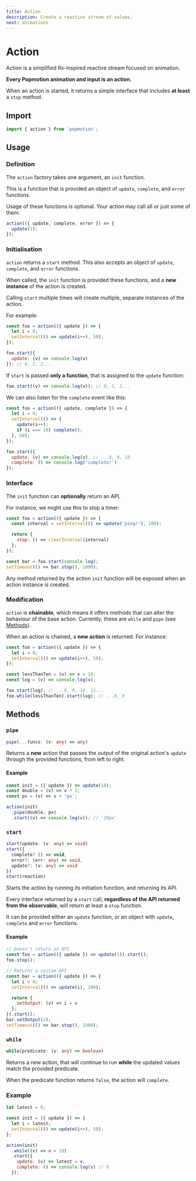 ```yaml
---
title: Action
description: Create a reactive stream of values.
next: animations
---
```


# Action

Action is a simplified Rx-inspired reactive stream focused on animation.

**Every Popmotion animation and input is an action.**

When an action is started, it returns a simple interface that includes **at least** a `stop` method.

## Import

```javascript
import { action } from 'popmotion';
```

## Usage

### Definition

The `action` factory takes one argument, an `init` function.

This is a function that is provided an object of `update`, `complete`, and `error` functions.

Usage of these functions is optional. Your action may call all or just some of them:

```javascript
action(({ update, complete, error }) => {
  update(1);
});
```

### Initialisation

`action` returns a `start` method. This also accepts an object of `update`, `complete`, and `error` functions.

When called, the `init` function is provided these functions, and a **new instance** of the action is created.

Calling `start` multiple times will create multiple, separate instances of the action.

For example:

```javascript
const foo = action(({ update }) => {
  let i = 0;
  setInterval(() => update(i++), 50);
});

foo.start({
  update: (v) => console.log(v)
}); // 0, 1, 2...
```

If `start` is passed **only a function**, that is assigned to the `update` function:

```javascript
foo.start((v) => console.log(v)); // 0, 1, 2...
```

We can also listen for the `complete` event like this:

```javascript
const foo = action(({ update, complete }) => {
  let i = 0;
  setInterval(() => {
    update(i++);
    if (i === 10) complete();
  }, 50);
});

foo.start({
  update: (v) => console.log(v), // ...8, 9, 10
  complete: () => console.log('complete!')
});
```

### Interface

The `init` function can **optionally** return an API.

For instance, we might use this to stop a timer:

```javascript
const foo = action(({ update }) => {
  const interval = setInterval(() => update('ping!'), 100);

  return {
    stop: () => clearInterval(interval)
  };
});

const bar = foo.start(console.log);
setTimeout(() => bar.stop(), 1000);
```

Any method returned by the action `init` function will be exposed when an action instance is created.

### Modification

`action` is **chainable**, which means it offers methods that can alter the behaviour of the base action. Currently, these are `while` and `pipe` (see [Methods](#methods)).

When an action is chained, a **new action** is returned. For instance:

```javascript
const foo = action(({ update }) => {
  let i = 0;
  setInterval(() => update(i++), 50);
});

const lessThanTen = (v) => v < 10;
const log = (v) => console.log(v);

foo.start(log); // ...8, 9, 10, 11...
foo.while(lessThanTen).start(log); // ...8, 9
```

## Methods

### `pipe`

```typescript
pipe(...funcs: (v: any) => any)
```

Returns a **new** action that passes the output of the original action's `update` through the provided functions, from left to right.

#### Example

```javascript
const init = ({ update }) => update(10);
const double = (v) => v * 2;
const px = (v) => v + 'px';

action(init)
  .pipe(double, px)
  .start((v) => console.log(v)); // '20px'
```

### `start`

```typescript
start(update: (v: any) => void)
start({
  complete? () => void,
  error?: (err: any) => void,
  update?: (v: any) => void
})
start(reaction)
```

Starts the action by running its initiation function, and returning its API.

Every interface returned by a `start` call, **regardless of the API returned from the observable**, will return at least a `stop` function.

It can be provided either an `update` function, or an object with `update`, `complete` and `error` functions.

#### Example

```javascript
// Doesn't return an API
const foo = action(({ update }) => update(1)).start();
foo.stop();

// Returns a custom API
const bar = action(({ update }) => {
  let i = 0;
  setInterval(() => update(i), 100);

  return {
    setOutput: (v) => i = v
  };
}).start();
bar.setOutput(2);
setTimeout(() => bar.stop(), 1000);
```

### `while`

```typescript
while(predicate: (v: any) => boolean)
```

Returns a new action, that will continue to run **while** the updated values match the provided predicate.

When the predicate function returns `false`, the action will `complete`.

### Example

```javascript
let latest = 0;

const init = ({ update }) => {
  let i = latest;
  setInterval(() => update(i++), 50);
};

action(init)
  .while((v) => v < 10)
  .start({
    update: (v) => latest = v,
    complete: () => console.log(v) // 9
  });
```
